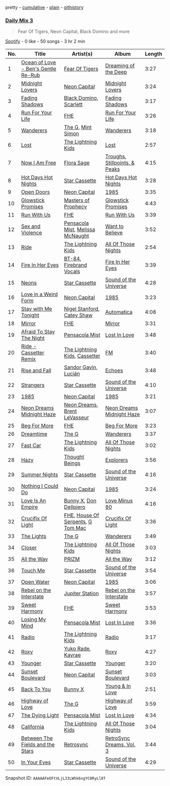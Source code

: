 pretty - [cumulative](/playlists/cumulative/37i9dQZF1E35e9J8tSSlk3.md) - [plain](/playlists/plain/37i9dQZF1E35e9J8tSSlk3) - [githistory](https://github.githistory.xyz/mdn522/spotify-playlist-archive/blob/main/playlists/plain/37i9dQZF1E35e9J8tSSlk3)

### [Daily Mix 3](https://open.spotify.com/playlist/37i9dQZF1E35e9J8tSSlk3)

> Fear Of Tigers, Neon Capital, Black Domino and more

[Spotify](https://open.spotify.com/user/spotify) - 0 like - 50 songs - 3 hr 2 min

| No. | Title | Artist(s) | Album | Length |
|---|---|---|---|---|
| 1 | [Ocean of Love \- Ben's Gentle Re\-Rub](https://open.spotify.com/track/2MPd4ZQH9WNQ6IIuYTFa13) | [Fear Of Tigers](https://open.spotify.com/artist/2eMdch9qwgd4eJoU4Wgsuy) | [Dreaming of the Deep](https://open.spotify.com/album/398LcZVqf9sLUiV2nyeFEx) | 3:27 |
| 2 | [Midnight Lovers](https://open.spotify.com/track/3hlzKgKIhTPo6mlbMdfqt6) | [Neon Capital](https://open.spotify.com/artist/7oat0qyfHf6VP8SnMwSN0J) | [Midnight Lovers](https://open.spotify.com/album/3WnzYSxrS307TjrIsqF8Dl) | 3:24 |
| 3 | [Fading Shadows](https://open.spotify.com/track/5h0i1izNmMsMayVvTAhLZO) | [Black Domino](https://open.spotify.com/artist/6BDngwe9dcvrkw4ex9cqsb), [Scarlett](https://open.spotify.com/artist/06ahQOusxyLRkcUMrXts8s) | [Fading Shadows](https://open.spotify.com/album/50L30zYufQINaQLOcjd1dU) | 3:17 |
| 4 | [Run For Your Life](https://open.spotify.com/track/5XzRNmzrSYSgyBUd1V09Yz) | [FHE](https://open.spotify.com/artist/343NN0x0NpJGNjwB52gJ5J) | [Run For Your Life](https://open.spotify.com/album/3vs4Mq6OcYqrmYN7MDs8jc) | 3:26 |
| 5 | [Wanderers](https://open.spotify.com/track/3ZmNtoa1me9KilDTlcvwNq) | [The G](https://open.spotify.com/artist/6efaB8Z4oqKHAdrdf578jJ), [Mint Simon](https://open.spotify.com/artist/6CEtNCfXfEPpei0YBb0ZCh) | [Wanderers](https://open.spotify.com/album/77CsoFgj7Zu0bPwiKKv3pa) | 3:18 |
| 6 | [Lost](https://open.spotify.com/track/1dzCUpLOsoaFnK3zDtjLCq) | [The Lightning Kids](https://open.spotify.com/artist/5swU5DPjch0LugnGOAmjgD) | [Lost](https://open.spotify.com/album/1hVM7kw8M3WjNNLhPyXS6S) | 2:57 |
| 7 | [Now I Am Free](https://open.spotify.com/track/54XhA2bLgDorDuHNyRFvpK) | [Flora Sage](https://open.spotify.com/artist/19d58alhifXYnyUDPFEcT9) | [Troughs, Stillpoints, & Peaks](https://open.spotify.com/album/6sjxMMG8xVbWkjPKmUbyaK) | 4:15 |
| 8 | [Hot Days Hot Nights](https://open.spotify.com/track/3Bo9SPdYvVZ7zoi2UzRckq) | [Star Cassette](https://open.spotify.com/artist/6MDOIbIoMU6Mwf90DzccQy) | [Hot Days Hot Nights](https://open.spotify.com/album/2HXN9n2JN179YM2HN2gETL) | 3:28 |
| 9 | [Open Doors](https://open.spotify.com/track/4IQyJMKk4ewL2kiGi3jhUB) | [Neon Capital](https://open.spotify.com/artist/7oat0qyfHf6VP8SnMwSN0J) | [1985](https://open.spotify.com/album/1XwgfPzzkiFkDa7YtfbXhV) | 3:35 |
| 10 | [Glowstick Promises](https://open.spotify.com/track/3ZXh8qdRH1DO84wVICnAcz) | [Masters of Prophecy](https://open.spotify.com/artist/3vV6kgqJHi1rg46i4Iwzr1) | [Glowstick Promises](https://open.spotify.com/album/2bMvp4a8YDFeD2uhy9W26V) | 4:43 |
| 11 | [Run With Us](https://open.spotify.com/track/29zFEqdFICWZmq0QYD4hyq) | [FHE](https://open.spotify.com/artist/343NN0x0NpJGNjwB52gJ5J) | [Run With Us](https://open.spotify.com/album/5I0uyI8XdjJLNF66jlC8nN) | 3:39 |
| 12 | [Sex and Violence](https://open.spotify.com/track/3Pg0y1VlVhUu9GbvyXUV9o) | [Pensacola Mist](https://open.spotify.com/artist/0PbOtL7U3A3yfXRWZ5gjNB), [Melissa McNaught](https://open.spotify.com/artist/0lB4EXQZscnRSuIy8ENjcE) | [Want to Believe](https://open.spotify.com/album/5cw7hP5MakS23S27UZh0iu) | 3:52 |
| 13 | [Ride](https://open.spotify.com/track/46x3Ksb1NunvbFMMB3oqax) | [The Lightning Kids](https://open.spotify.com/artist/5swU5DPjch0LugnGOAmjgD) | [All Of Those Nights](https://open.spotify.com/album/1I4idqFg9UVl8rjL2mx4tU) | 2:54 |
| 14 | [Fire In Her Eyes](https://open.spotify.com/track/2gWo5bUOPAsd83vG2PsDfL) | [BT\-84](https://open.spotify.com/artist/3jbsivQ3WsTvLLCi2v48uf), [Firebrand Vocals](https://open.spotify.com/artist/2f4R6qD2EQQj036VfPb9Ps) | [Fire In Her Eyes](https://open.spotify.com/album/5AFdUpc4xzl3IAg1d6fjnl) | 3:39 |
| 15 | [Neons](https://open.spotify.com/track/0b37q3gES2jYdXcJhsqWf9) | [Star Cassette](https://open.spotify.com/artist/6MDOIbIoMU6Mwf90DzccQy) | [Sound of the Universe](https://open.spotify.com/album/4VNqxrJRnHWEdNEZ2sSPx2) | 4:28 |
| 16 | [Love in a Weird Form](https://open.spotify.com/track/3xfXZAYBHOE4Lo8pUcPLXh) | [Neon Capital](https://open.spotify.com/artist/7oat0qyfHf6VP8SnMwSN0J) | [1985](https://open.spotify.com/album/1XwgfPzzkiFkDa7YtfbXhV) | 3:23 |
| 17 | [Stay with Me Tonight](https://open.spotify.com/track/0KDGw3JlIXkFvI5mzaeclQ) | [Nigel Stanford](https://open.spotify.com/artist/4Jyb0l1PTSn1VxNmiFxSf4), [Catey Shaw](https://open.spotify.com/artist/5nfow6tv4Dtm6K4WHzczBI) | [Automatica](https://open.spotify.com/album/0bYOYNwQ86l94CLWncI3PJ) | 4:08 |
| 18 | [Mirror](https://open.spotify.com/track/2xheooGXUlBMNcJD0pZb4K) | [FHE](https://open.spotify.com/artist/343NN0x0NpJGNjwB52gJ5J) | [Mirror](https://open.spotify.com/album/02IODRqt7vIbWhn5MnuSCg) | 3:31 |
| 19 | [Afraid To Stay The Night](https://open.spotify.com/track/48KHEdwHTfVADXWzWTVVUI) | [Pensacola Mist](https://open.spotify.com/artist/0PbOtL7U3A3yfXRWZ5gjNB) | [Lost In Love](https://open.spotify.com/album/5D1O2KbAsMoaQoPvsYhTKE) | 3:48 |
| 20 | [Ride \- Cassetter Remix](https://open.spotify.com/track/3nCFIwlHXwuLSSMJ6XasLK) | [The Lightning Kids](https://open.spotify.com/artist/5swU5DPjch0LugnGOAmjgD), [Cassetter](https://open.spotify.com/artist/6rzOP8pWzUuXlniCGCtrcE) | [FM](https://open.spotify.com/album/2C9S3kCK5YUq5pQRW5ptbJ) | 3:40 |
| 21 | [Rise and Fall](https://open.spotify.com/track/3HcJBHoLoRasX3mxHQtnWI) | [Sandor Gavin](https://open.spotify.com/artist/3WdYHvFVTB7OeUODdtrSfM), [Lucián](https://open.spotify.com/artist/2yggKjjRRkYhC1LBnw31JF) | [Echoes](https://open.spotify.com/album/1mpjNbYEuMK9cU0zFEPMKA) | 3:48 |
| 22 | [Strangers](https://open.spotify.com/track/2RESgWnpANjR8jDujVzJ5T) | [Star Cassette](https://open.spotify.com/artist/6MDOIbIoMU6Mwf90DzccQy) | [Sound of the Universe](https://open.spotify.com/album/4VNqxrJRnHWEdNEZ2sSPx2) | 4:10 |
| 23 | [1985](https://open.spotify.com/track/6pv2x43rNb9KtNvd6Tkftb) | [Neon Capital](https://open.spotify.com/artist/7oat0qyfHf6VP8SnMwSN0J) | [1985](https://open.spotify.com/album/1XwgfPzzkiFkDa7YtfbXhV) | 3:21 |
| 24 | [Neon Dreams Midnight Haze](https://open.spotify.com/track/28zxM4Y4VFLnCTQtqbNzPA) | [Neon Dreams](https://open.spotify.com/artist/78vWce9MI81wQGdCJokJQQ), [Brent LeVasseur](https://open.spotify.com/artist/7FiOUsJNVf1BKh9gPzUFtb) | [Neon Dreams Midnight Haze](https://open.spotify.com/album/2vKF7V8DM78TVrPTqVA75b) | 3:07 |
| 25 | [Beg For More](https://open.spotify.com/track/6DEsqinq33fSFFMj6MoEH3) | [FHE](https://open.spotify.com/artist/343NN0x0NpJGNjwB52gJ5J) | [Beg For More](https://open.spotify.com/album/2OMCroH113OoIxVbMUwtSY) | 3:23 |
| 26 | [Dreamtime](https://open.spotify.com/track/2LT8KQ37BiPiXe5odDWoZQ) | [The G](https://open.spotify.com/artist/6efaB8Z4oqKHAdrdf578jJ) | [Wanderers](https://open.spotify.com/album/77CsoFgj7Zu0bPwiKKv3pa) | 3:37 |
| 27 | [Fast Car](https://open.spotify.com/track/7sgfELjrk8TOHKYjTc5uQ1) | [The Lightning Kids](https://open.spotify.com/artist/5swU5DPjch0LugnGOAmjgD) | [All Of Those Nights](https://open.spotify.com/album/1I4idqFg9UVl8rjL2mx4tU) | 3:02 |
| 28 | [Hazy](https://open.spotify.com/track/6pW3oStHbBcwhJYGJfnooT) | [Thought Beings](https://open.spotify.com/artist/6eKShdnViPdAIMQsayoXAA) | [Explorers](https://open.spotify.com/album/5j4AIKY1kvqYKQo8v4zEhZ) | 3:56 |
| 29 | [Summer Nights](https://open.spotify.com/track/51sOgKqIwXDNiQRyVKjTjY) | [Star Cassette](https://open.spotify.com/artist/6MDOIbIoMU6Mwf90DzccQy) | [Sound of the Universe](https://open.spotify.com/album/4VNqxrJRnHWEdNEZ2sSPx2) | 4:16 |
| 30 | [Nothing I Could Do](https://open.spotify.com/track/1QEzx7kL1Y201EK1bKtY4i) | [Neon Capital](https://open.spotify.com/artist/7oat0qyfHf6VP8SnMwSN0J) | [1985](https://open.spotify.com/album/1XwgfPzzkiFkDa7YtfbXhV) | 3:24 |
| 31 | [Love Is An Empire](https://open.spotify.com/track/2S38tHdEWmwMEQHDH3Hxfj) | [Bunny X](https://open.spotify.com/artist/1Jm30qu7cd4QfXkJSoYL6y), [Don Dellpiero](https://open.spotify.com/artist/0wGEiS7uucRwSKSmgfW4KG) | [Love Minus 80](https://open.spotify.com/album/0D4LYaOVYjLXs2zjQlgQro) | 4:16 |
| 32 | [Crucifix Of Light](https://open.spotify.com/track/116u6JYJen3C5NmPDKTTUo) | [FHE](https://open.spotify.com/artist/343NN0x0NpJGNjwB52gJ5J), [House Of Serpents](https://open.spotify.com/artist/2OEyrT84yZKublGo1Ct8UI), [G Tom Mac](https://open.spotify.com/artist/0LmQJh7Klaxw546zRVaAMC) | [Crucifix Of Light](https://open.spotify.com/album/02mKSMIUzkpu7fswqR9QLq) | 3:36 |
| 33 | [The Lights](https://open.spotify.com/track/4q8pqeaJhBdXUiEfnQBwYX) | [The G](https://open.spotify.com/artist/6efaB8Z4oqKHAdrdf578jJ) | [Wanderers](https://open.spotify.com/album/77CsoFgj7Zu0bPwiKKv3pa) | 3:49 |
| 34 | [Closer](https://open.spotify.com/track/6OPqGXurwDNakGrZacs84m) | [The Lightning Kids](https://open.spotify.com/artist/5swU5DPjch0LugnGOAmjgD) | [All Of Those Nights](https://open.spotify.com/album/1I4idqFg9UVl8rjL2mx4tU) | 3:03 |
| 35 | [All the Way](https://open.spotify.com/track/3IXQOgqppS5czwuKqm6yoi) | [PRIZM](https://open.spotify.com/artist/0elWefATNt1GKkpPX2L5bo) | [All the Way](https://open.spotify.com/album/1o4ZoaecxNu1sj2Xh9NCOO) | 3:12 |
| 36 | [Touch Me](https://open.spotify.com/track/7herGl5BI2GEcsjwogWpXS) | [Star Cassette](https://open.spotify.com/artist/6MDOIbIoMU6Mwf90DzccQy) | [Sound of the Universe](https://open.spotify.com/album/4VNqxrJRnHWEdNEZ2sSPx2) | 3:54 |
| 37 | [Open Water](https://open.spotify.com/track/4HV4qiNaFmz7XG9WhDtJwe) | [Neon Capital](https://open.spotify.com/artist/7oat0qyfHf6VP8SnMwSN0J) | [1985](https://open.spotify.com/album/1XwgfPzzkiFkDa7YtfbXhV) | 3:06 |
| 38 | [Rebel on the Interstate](https://open.spotify.com/track/2COyDJJYivqYXVIwciEvB8) | [Jupiter Station](https://open.spotify.com/artist/3YzSTFCY3tfQSydfk0JfYE) | [Rebel on the Interstate](https://open.spotify.com/album/6YJknf9rmKbB1a5dBg26UA) | 3:57 |
| 39 | [Sweet Harmony](https://open.spotify.com/track/62mamySxQi0p6jC8Ih3bty) | [FHE](https://open.spotify.com/artist/343NN0x0NpJGNjwB52gJ5J) | [Sweet Harmony](https://open.spotify.com/album/4HVjg79PSyzWVOq9IN7xYJ) | 3:53 |
| 40 | [Losing My Mind](https://open.spotify.com/track/1frvCFnOXKRBRNRDYVOB1a) | [Pensacola Mist](https://open.spotify.com/artist/0PbOtL7U3A3yfXRWZ5gjNB) | [Lost In Love](https://open.spotify.com/album/5D1O2KbAsMoaQoPvsYhTKE) | 3:36 |
| 41 | [Radio](https://open.spotify.com/track/2NTQdXcnqAaYcCrFxUxctG) | [The Lightning Kids](https://open.spotify.com/artist/5swU5DPjch0LugnGOAmjgD) | [Radio](https://open.spotify.com/album/3ARHnPfFPTuW0T5ngfqMKq) | 3:17 |
| 42 | [Roxy](https://open.spotify.com/track/4vqvlw1nxaZfiXIiy2bxIx) | [Yuko Rade](https://open.spotify.com/artist/2zOKp6zMsB9xnixV3nQYRa), [Kayrae](https://open.spotify.com/artist/6EVFrk3v6tpfgsx2FCPM2E) | [Roxy](https://open.spotify.com/album/3NsG0Jk9QqOItd9G1Ex1gi) | 4:27 |
| 43 | [Younger](https://open.spotify.com/track/4CEHXvlaCAhtn3T7LiB3JK) | [Star Cassette](https://open.spotify.com/artist/6MDOIbIoMU6Mwf90DzccQy) | [Younger](https://open.spotify.com/album/4AEpGAwrDZFq5QbsDFQjFT) | 3:20 |
| 44 | [Sunset Boulevard](https://open.spotify.com/track/0dh0ia1JtW3NhTSV88WTZf) | [Neon Capital](https://open.spotify.com/artist/7oat0qyfHf6VP8SnMwSN0J) | [Sunset Boulevard](https://open.spotify.com/album/68axmuiUHLbXTOUlM6YQY6) | 3:03 |
| 45 | [Back To You](https://open.spotify.com/track/4a4rTlWI6luNFoop3VWSVU) | [Bunny X](https://open.spotify.com/artist/1Jm30qu7cd4QfXkJSoYL6y) | [Young & In Love](https://open.spotify.com/album/4ZAuLKF7KjeaodKtsiOOXE) | 2:51 |
| 46 | [Highway of Love](https://open.spotify.com/track/2zJupUsgHrihfcCUNLHLMs) | [The G](https://open.spotify.com/artist/6efaB8Z4oqKHAdrdf578jJ) | [Highway of Love](https://open.spotify.com/album/5lRuXw1CnGDtnkRdHD202F) | 3:59 |
| 47 | [The Dying Light](https://open.spotify.com/track/2KTUPkxXTNIjmm7KhzEVu3) | [Pensacola Mist](https://open.spotify.com/artist/0PbOtL7U3A3yfXRWZ5gjNB) | [Lost In Love](https://open.spotify.com/album/5D1O2KbAsMoaQoPvsYhTKE) | 4:34 |
| 48 | [California](https://open.spotify.com/track/0NIAgyk1Yh4QuKtEN4Azva) | [The Lightning Kids](https://open.spotify.com/artist/5swU5DPjch0LugnGOAmjgD) | [All Of Those Nights](https://open.spotify.com/album/1I4idqFg9UVl8rjL2mx4tU) | 3:04 |
| 49 | [Between The Fields and the Stars](https://open.spotify.com/track/4zzenxOhnPer9g3sEB4XD4) | [Retrosync](https://open.spotify.com/artist/4y8hhwAGbhvDxwbs8nQq7Y) | [RetroSync Dreams, Vol\. 3](https://open.spotify.com/album/3itZfGwz2XIkPt8pKdpjDZ) | 3:44 |
| 50 | [In Your Eyes](https://open.spotify.com/track/2IFsPBFQCsGem5nhc2SHdk) | [Star Cassette](https://open.spotify.com/artist/6MDOIbIoMU6Mwf90DzccQy) | [Sound of the Universe](https://open.spotify.com/album/4VNqxrJRnHWEdNEZ2sSPx2) | 4:29 |

Snapshot ID: `AAAAAFeOFtVLjL33LWhk6ngYC0RyLl8T`
